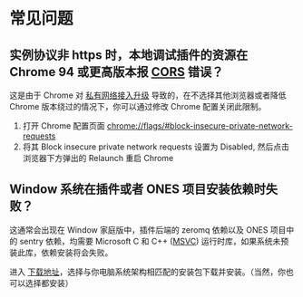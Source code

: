 # 常见问题

## 实例协议非 https 时，本地调试插件的资源在 Chrome 94 或更高版本报 [CORS](https://developer.mozilla.org/en-US/docs/Web/HTTP/CORS) 错误？

这是由于 Chrome 对 [私有网络接入升级](https://developer.chrome.com/blog/private-network-access-update/) 导致的，在不选择其他浏览器或者降低 Chrome 版本绕过的情况下，你可以通过修改 Chrome 配置关闭此限制。

1. 打开 Chrome 配置页面 [chrome://flags/#block-insecure-private-network-requests](chrome://flags/#block-insecure-private-network-requests)
2. 将其 Block insecure private network requests 设置为 Disabled, 然后点击浏览器下方弹出的 Relaunch 重启 Chrome

## Window 系统在插件或者 ONES 项目安装依赖时失败？

这通常会出现在 Window 家庭版中，插件后端的 zeromq 依赖以及 ONES 项目中的 sentry 依赖，均需要 Microsoft C 和 C++ ([MSVC](https://en.wikipedia.org/wiki/Microsoft_Visual_C%2B%2B)) 运行时库，如果系统未预装此库，依赖安装将会失败。

进入 [下载地址](https://www.microsoft.com/en-us/download/details.aspx?id=48145)，选择与你电脑系统架构相匹配的安装包下载并安装。（当然，你也可以选择都安装）

